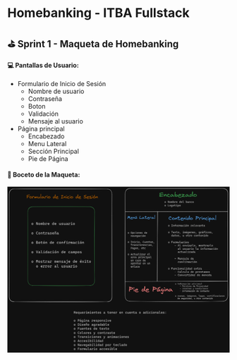 # Homebanking - ITBA Fullstack

## ⛳ Sprint 1 - Maqueta de Homebanking

#### 💻 Pantallas de Usuario:

- Formulario de Inicio de Sesión
  - Nombre de usuario
  - Contraseña
  - Boton
  - Validación
  - Mensaje al usuario
- Página principal
  - Encabezado
  - Menu Lateral
  - Sección Principal
  - Pie de Página

#### 🧷 Boceto de la Maqueta:

![Boceto de homebanking dibujado con excalidraw](./images/resumen_maqueta_sprint_1.png)

